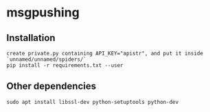 # msgpushing

## Installation
    create private.py containing API_KEY="apistr", and put it inside `unnamed/unnamed/spiders/`
    pip install -r requirements.txt --user
## Other dependencies
```shell
sudo apt install libssl-dev python-setuptools python-dev
```
